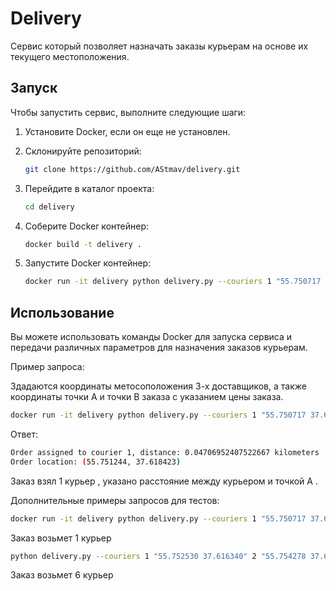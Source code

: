 # Delivery 

Сервис который позволяет назначать заказы курьерам на основе их текущего местоположения.

## Запуск

Чтобы запустить сервис, выполните следующие шаги:

1. Установите Docker, если он еще не установлен.
2. Склонируйте репозиторий:

    ```bash
    git clone https://github.com/AStmav/delivery.git
    ```

3. Перейдите в каталог проекта:

    ```bash
    cd delivery
    ```

4. Соберите Docker контейнер:

    ```bash
    docker build -t delivery .
    ```

5. Запустите Docker контейнер:

    ```bash
    docker run -it delivery python delivery.py --couriers 1 "55.750717 37.617660" 2 "55.754535 37.621625" 3 "55.752231 37.620697" --order 55.751244 37.618423 55.753930 37.620795 7
    ```

## Использование

Вы можете использовать команды Docker для запуска сервиса и передачи различных параметров для назначения заказов курьерам.

Пример запроса:

Здадаются координаты метосоположения  3-х доставщиков, а также координаты точки А и точки B  заказа с указанием цены заказа. 

```bash
docker run -it delivery python delivery.py --couriers 1 "55.750717 37.617660" 2 "55.754535 37.621625" 3 "55.752231 37.620697" --order 55.751244 37.618423 55.753930 37.620795 7
```
Ответ:

```bash
Order assigned to courier 1, distance: 0.04706952407522667 kilometers
Order location: (55.751244, 37.618423)
```
Заказ взял 1 курьер , указано расстояние между курьером и точкой A .


Дополнительные примеры запросов для тестов:

```bash
docker run -it delivery python delivery.py --couriers 1 "55.750717 37.617660" 2 "55.754535 37.621625" 3 "55.752231 37.620697" 4 "55.760123 37.611234" 5 "55.758976 37.623456" 6 "55.756789 37.619876" 7 "55.754321 37.618765" 8 "55.752543 37.624567" 9 "55.750987 37.622345" 10 "55.751234 37.620987" --order 55.751244 37.618423 55.753930 37.620795 7
```
Заказ возьмет 1 курьер

```bash
python delivery.py --couriers 1 "55.752530 37.616340" 2 "55.754278 37.620101" 3 "55.751975 37.622312" 4 "55.752836 37.617899" 5 "55.753908 37.619821" 6 "55.750925 37.618444" 7 "55.751240 37.620453" --order 55.751244 37.618423 55.753930 37.620795 7
```
Заказ возьмет 6 курьер







